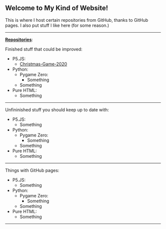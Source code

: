 ## Welcome to My Kind of Website!

This is where I host certain repositories from GitHub, thanks to GitHub pages. I also put stuff I like here (for some reason.)
___
**[Repositories](https://github.com/PYJS123?tab=repositories)**:

Finished stuff that could be improved:
  - P5.JS:
    - [Christmas-Game-2020](https://github.com/PYJS123/Christmas-Game-2020)
  - Python:
    - Pygame Zero:
      - Something
    - Something
  - Pure HTML:
    - Something
___
Unfininished stuff you should keep up to date with:
  - P5.JS:
    - Something
  - Python:
    - Pygame Zero:
      - Something
    - Something
  - Pure HTML:
    - Something
___
Things with GitHub pages:
  - P5.JS:
    - Something
  - Python:
    - Pygame Zero:
      - Something
    - Something
  - Pure HTML:
    - Something
___
